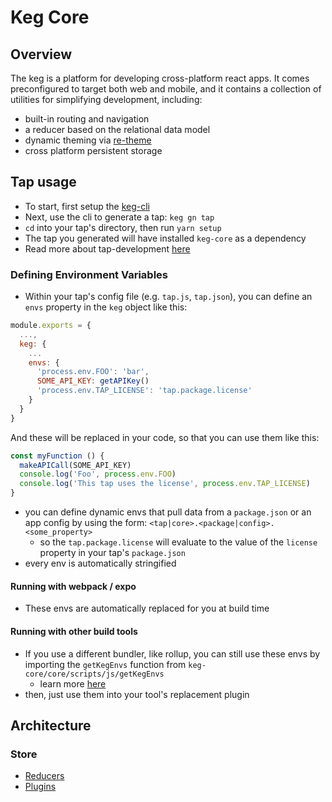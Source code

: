 # Keg Core

## Overview

The keg is a platform for developing cross-platform react apps.
It comes preconfigured to target both web and mobile, and it contains a 
collection of utilities for simplifying development, including:
  * built-in routing and navigation
  * a reducer based on the relational data model
  * dynamic theming via [re-theme](https://github.com/lancetipton/re-theme)
  * cross platform persistent storage

## Tap usage

* To start, first setup the [keg-cli](https://github.com/lancetipton/keg-cli#install)
* Next, use the cli to generate a tap:
`keg gn tap`
* `cd` into your tap's directory, then run `yarn setup`
* The tap you generated will have installed `keg-core` as a dependency
* Read more about tap-development [here](https://www.some-docs-we-need-to-write.confluence.com)

### Defining Environment Variables
* Within your tap's config file (e.g. `tap.js`, `tap.json`), you can define an `envs` property in the `keg` object like this:
```js
module.exports = {
  ...,
  keg: {
    ...
    envs: {
      'process.env.FOO': 'bar',
      SOME_API_KEY: getAPIKey()
      'process.env.TAP_LICENSE': 'tap.package.license'
    }
  }
}
```
And these will be replaced in your code, so that you can use them like this:
```js
const myFunction () {
  makeAPICall(SOME_API_KEY)
  console.log('Foo', process.env.FOO)
  console.log('This tap uses the license', process.env.TAP_LICENSE)
}
```
  * you can define dynamic envs that pull data from a `package.json` or an app config by using the form:
    `<tap|core>.<package|config>.<some_property>`
    * so the `tap.package.license` will evaluate to the value of the `license` property in your tap's `package.json`
  * every env is automatically stringified
#### Running with webpack / expo
  * These envs are automatically replaced for you at build time
#### Running with other build tools
  * If you use a different bundler, like rollup, you can still use these envs by importing
  the `getKegEnvs` function from `keg-core/core/scripts/js/getKegEnvs`
    * learn more [here](./core/scripts/js/getKegEnvs.js)
  * then, just use them into your tool's replacement plugin 

## Architecture

### Store

* [Reducers](core/base/reducers/README.md)
* [Plugins](core/base/store/plugins/README.md)


